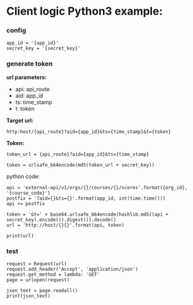 # Client logic Python3 example:

### config
```
app_id = '{app_id}'
secret_key = '{secret_key}'
```


### generate token

**url parameters:**

- api: api_route
- aid: app_id
- ts: time_stamp
- t: token

**Target url:**

```http:host/{api_route}?aid={app_id}&ts={time_stamp}&t={token}```

**Token:**

```token_url = {api_route}?aid={app_id}&ts={time_stamp}```

```token = urlsafe_b64encode(md5(token_url + secret_key))```

python code:

```
api = 'external-api/v1/orgs/{}/courses/{}/scores'.format({org_id}, '{course_code}')
postfix = '?aid={}&ts={}'.format(app_id, int(time.time()))
api += postfix

token = '&t=' + base64.urlsafe_b64encode(hashlib.md5((api + secret_key).encode()).digest()).decode()
url = 'http://host/{}{}'.format(api, token)

print(url)
```

### test
```
request = Request(url)
request.add_header('Accept', 'application/json')
request.get_method = lambda: 'GET'
page = urlopen(request)

json_text = page.readall()
print(json_text)
```
